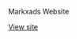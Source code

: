 Markxads Website

<a href="https://markxads.github.io/FueledByMarketing/" target="_blank">View site</a>
